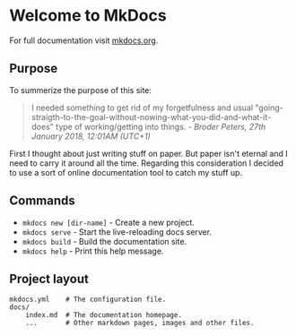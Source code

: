 # Welcome to MkDocs

For full documentation visit [mkdocs.org](http://mkdocs.org).

## Purpose

To summerize the purpose of this site: 
> I needed something to get rid of my forgetfulness and usual "going-straigth-to-the-goal-without-nowing-what-you-did-and-what-it-does" type of working/getting into things. - <i>Broder Peters, 27th January 2018, 12:01AM (UTC+1)</i>

First I thought about just writing stuff on paper. But paper isn't eternal and I need to carry it around all the time.
Regarding this consideration I decided to use a sort of online documentation tool to catch my stuff up.

## Commands

* `mkdocs new [dir-name]` - Create a new project.
* `mkdocs serve` - Start the live-reloading docs server.
* `mkdocs build` - Build the documentation site.
* `mkdocs help` - Print this help message.

## Project layout

    mkdocs.yml    # The configuration file.
    docs/
        index.md  # The documentation homepage.
        ...       # Other markdown pages, images and other files.
